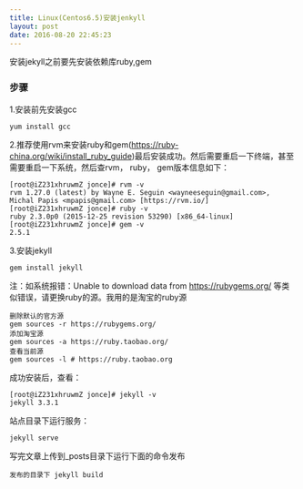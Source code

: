 ```yaml
---
title: Linux(Centos6.5)安装jenkyll 
layout: post
date: 2016-08-20 22:45:23
---
```


安装jekyll之前要先安装依赖库ruby,gem

### 步骤
1.安装前先安装gcc
```
yum install gcc
```
2.推荐使用rvm来安装ruby和gem(https://ruby-china.org/wiki/install_ruby_guide)最后安装成功。然后需要重启一下终端，甚至需要重启一下系统，然后查rvm， ruby， gem版本信息如下：
```
[root@iZ231xhruwmZ jonce]# rvm -v
rvm 1.27.0 (latest) by Wayne E. Seguin <wayneeseguin@gmail.com>, Michal Papis <mpapis@gmail.com> [https://rvm.io/]
[root@iZ231xhruwmZ jonce]# ruby -v
ruby 2.3.0p0 (2015-12-25 revision 53290) [x86_64-linux]
[root@iZ231xhruwmZ jonce]# gem -v
2.5.1

```

3.安装jekyll
```
gem install jekyll
```
注：如系统报错：Unable to download data from https://rubygems.org/ 等类似错误，请更换ruby的源。我用的是淘宝的ruby源
```
删除默认的官方源
gem sources -r https://rubygems.org/
添加淘宝源
gem sources -a https://ruby.taobao.org/
查看当前源
gem sources -l # https://ruby.taobao.org
```
成功安装后，查看：
```
[root@iZ231xhruwmZ jonce]# jekyll -v
jekyll 3.3.1
```
站点目录下运行服务：
```
jekyll serve
```

写完文章上传到_posts目录下运行下面的命令发布
```
发布的目录下 jekyll build
```


